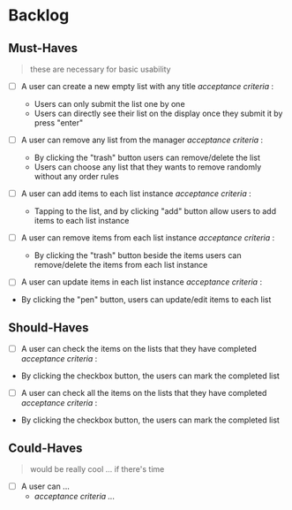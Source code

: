 # Backlog
## Must-Haves

> these are necessary for basic usability

- [ ] A user can create a new empty list with any title
  _acceptance criteria_ :
  - Users can only submit the list one by one
  - Users can directly see their list on the display once they submit it by press "enter"

- [ ] A user can remove any list from the manager
  _acceptance criteria_ :
  - By clicking the "trash" button users can remove/delete the list
  - Users can choose any list that they wants to remove randomly without any order rules

- [ ] A user can add items to each list instance
  _acceptance criteria_ :
  - Tapping to the list, and by clicking "add" button allow users to add items to each list instance

- [ ] A user can remove items from each list instance
  _acceptance criteria_ :
  - By clicking the "trash" button beside the items users can remove/delete the items from each list instance

- [ ] A user can update items in each list instance
  _acceptance criteria_ :
- By clicking the "pen" button, users can update/edit items to each list

## Should-Haves

- [ ] A user can check the items on the lists that they have completed
  _acceptance criteria_ :
- By clicking the checkbox button, the users can mark the completed list

- [ ] A user can check all the items on the lists that they have completed
 _acceptance criteria_ :
- By clicking the checkbox button, the users can mark the completed list

## Could-Haves

> would be really cool ... if there's time

- [ ] A user can ...
  - _acceptance criteria ..._
